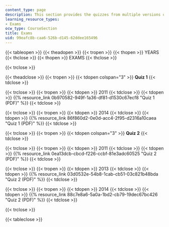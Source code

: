 ```yaml
---
content_type: page
description: This section provides the quizzes from multiple versions of the course.
learning_resource_types:
- Exams
ocw_type: CourseSection
title: Exams
uid: 99eafc8b-caa6-526b-d145-62ddee165496
---
```


{{< tableopen >}}
{{< theadopen >}}
{{< tropen >}}
{{< thopen >}}
YEARS
{{< thclose >}}
{{< thopen >}}
EXAMS
{{< thclose >}}

{{< trclose >}}

{{< theadclose >}}
{{< tropen >}}
{{< tdopen colspan="3" >}}
**Quiz 1**
{{< tdclose >}}

{{< trclose >}}
{{< tropen >}}
{{< tdopen >}}
2011
{{< tdclose >}}
{{< tdopen >}}
{{% resource_link 0b970582-949f-1a36-df81-d1530c67ecf8 "Quiz 1 (PDF)" %}}
{{< tdclose >}}

{{< trclose >}}
{{< tropen >}}
{{< tdopen >}}
2014
{{< tdclose >}}
{{< tdopen >}}
{{% resource_link 86f860d2-0e0d-acc4-2f95-d2316a10caea "Quiz 1 (PDF)" %}}
{{< tdclose >}}

{{< trclose >}}
{{< tropen >}}
{{< tdopen colspan="3" >}}
**Quiz 2**
{{< tdclose >}}

{{< trclose >}}
{{< tropen >}}
{{< tdopen >}}
2011
{{< tdclose >}}
{{< tdopen >}}
{{% resource_link 0ea13dcb-cbcd-f226-ccbf-81e3adc60525 "Quiz 2 (PDF)" %}}
{{< tdclose >}}

{{< trclose >}}
{{< tropen >}}
{{< tdopen >}}
2013
{{< tdclose >}}
{{< tdopen >}}
{{% resource_link 03d0532e-54b8-1cab-cb51-03c821b48bda "Quiz 2 (PDF)" %}}
{{< tdclose >}}

{{< trclose >}}
{{< tropen >}}
{{< tdopen >}}
2014
{{< tdclose >}}
{{< tdopen >}}
{{% resource_link 88c7e8a6-5a0a-1bd2-cb79-19dec67bc426 "Quiz 2 (PDF)" %}}
{{< tdclose >}}

{{< trclose >}}

{{< tableclose >}}
